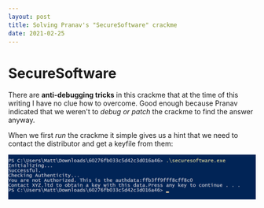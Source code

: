```yaml
---
layout: post
title: Solving Pranav's "SecureSoftware" crackme
date: 2021-02-25
---
```


# SecureSoftware

There are __anti-debugging tricks__ in this crackme that at the time of this writing I have no clue how to overcome. Good enough because Pranav indicated that we weren't to _debug or patch_ the crackme to find the answer anyway.

When we first _run_ the crackme it simple gives us a hint that we need to contact the distributor and get a keyfile from them:

![asdf](/assets/images/farts.png)